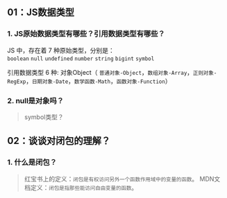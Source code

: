 ## 01：JS数据类型

### 1. JS原始数据类型有哪些？引用数据类型有哪些？
JS 中，存在着 7 种原始类型，分别是：<br>
`boolean` `null` `undefined` `number` `string` `bigint` `symbol`

引用数据类型 6 种: 
对象Object（ `普通对象-Object`，`数组对象-Array`，`正则对象-RegExp`，`日期对象-Date`，`数学函数-Math`，`函数对象-Function`）

### 2. null是对象吗？


> symbol类型？

## 02：谈谈对闭包的理解？
### 1. 什么是闭包？
> 红宝书上的定义：`闭包是有权访问另外一个函数作用域中的变量的函数`。
> MDN文档定义：`闭包是指那些能访问自由变量的函数`。
